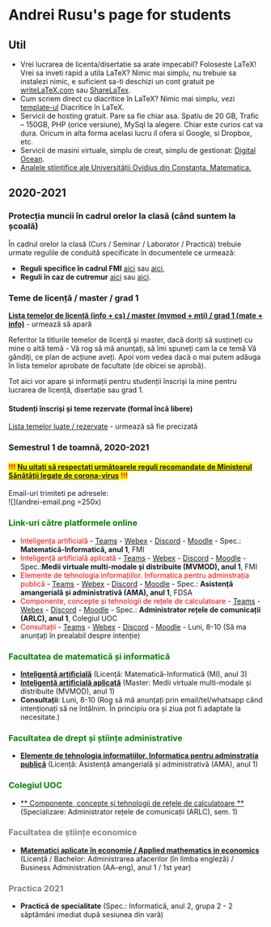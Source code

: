# Andrei Rusu's page for students

## Util

- Vrei lucrarea de licenta/disertatie sa arate impecabil? Foloseste LaTeX! Vrei sa inveti rapid a utila LaTeX? Nimic mai simplu, nu trebuie sa instalezi nimic, e suficient sa-ti deschizi un cont gratuit pe [writeLaTeX.com](https://www.overleaf.com?r=bcec7732&rm=d&rs=b) sau [ShareLaTex](https://www.overleaf.com?r=bcec7732&rm=d&rs=b). 
- Cum scriem direct cu diacritice în LaTeX? Nimic mai simplu, vezi [template-ul](./diacritice_latex.htm) Diacritice în LaTeX.
- Servicii de hosting gratuit. Pare sa fie chiar asa. Spatiu de 20 GB, Trafic – 150GB, PHP (orice versiune), MySql la alegere. Chiar este curios cat va dura. Oricum in alta forma acelasi lucru il ofera si Google, si Dropbox, etc. 
- Servicii de masini virtuale, simplu de creat, simplu de gestionat: [Digital Ocean](https://m.do.co/c/c5eb1086fd76).
- [Analele științifice ale Universității Ovidius din Constanța. Matematica.](http://www.anstuocmath.ro)

## 2020-2021

### Protecția muncii în cadrul orelor la clasă (când suntem la școală)

În cadrul orelor la clasă (Curs / Seminar / Laborator / Practică) trebuie urmate regulile de conduită specificate în documentele ce urmează:

- **Reguli specifice în cadrul FMI** [aici](https://yadi.sk/i/zcu9X_4Q2DC2kw) sau [aici](http://s.go.ro/ko81hljz), 
- **Reguli în caz de cutremur** [aici](https://yadi.sk/d/hR2C0_PhpMMBPw) sau [aici](http://s.go.ro/fnubqwes). 

### Teme de licență / master / grad 1

[**Lista temelor de 
licență (info + cs) / master (mvmod + mti) / grad 1 (mate + info)**](.) <!-- Teme_lic_mas_grad.html --> - urmează să apară
 
Referitor la titlurile temelor de licență și master, dacă doriți să susțineți cu mine o altă temă - Vă rog să mă anunțați, să îmi spuneți cam la ce temă Vă gândiți, ce plan de acțiune aveți. Apoi vom vedea dacă o mai putem adăuga în lista temelor aprobate de facultate (de obicei se aprobă).

Tot aici vor apare și informații pentru studenții înscriși la mine pentru lucrarea de licență, disertație sau grad 1.   

#### Studenți înscriși și teme rezervate (formal încă libere)

[Lista temelor luate / rezervate](.) - urmează să fie precizată
<!-- Teme_luate_rezervate.html -->

### Semestrul 1 de toamnă, 2020-2021

#### <span style="color:red; background-color:yellow" >!!! [Nu uitați să respectați următoarele reguli recomandate de Ministerul Sănătății legate de corona-virus](ANEXA_INSTRUIRE_01.pdf) !!!</span>

Email-uri trimiteti pe adresele: <br />
![](andrei-email.png =250x)

### <span style="color:green">**Link-uri către platformele online**</span>
- <span style="color:red">Inteligența artificială</span> - 
[Teams](https://teams.microsoft.com/l/channel/19%3a0fb7d12721b64c41aaab556000366f6d%40thread.tacv2/31-Inteligenta%2520artificiala?groupId=aeb114c4-eeaa-4d7a-94f0-4df41aa5925d&tenantId=0ae86a88-e993-4850-9db2-1ff1884f9c8a) - 
[Webex](https://meetingsemea5.webex.com/meet/andrei.rusu) - 
[Discord](https://discord.gg/zF8CX38) - 
[Moodle](https://moodle.univ-ovidius.ro/course/view.php?id=1430
) - 
Spec.: **Matematică-Informatică, anul 1**, FMI
- <span style="color:red">Inteligență artificială aplicată</span> - 
[Teams](https://teams.microsoft.com/l/channel/19%3a52de4382314047d79c1229d6a83de22a%40thread.tacv2/11-Inteligenta%2520artificial%25C4%2583%2520aplicat%25C4%2583?groupId=4136eafc-9193-49f1-a6cd-47d6c30f86c3&tenantId=0ae86a88-e993-4850-9db2-1ff1884f9c8a
) - 
[Webex](https://meetingsemea5.webex.com/meet/andrei.rusu) - 
[Discord](https://discord.gg/7vrduBv
) - 
[Moodle](https://moodle.univ-ovidius.ro/course/view.php?id=1425
) - 
Spec.:**Medii virtuale multi-modale și distribuite (MVMOD), anul 1**, FMI
- <span style="color:red">Elemente de tehnologia informațiilor. Informatica pentru adminstrația publică</span> - 
[Teams](https://bit.ly/3i38KRX
) - 
[Webex](https://meetingsemea5.webex.com/meet/andrei.rusu) - 
[Discord](https://discord.gg/wdDBjJR
) - 
[Moodle]() - 
Spec.: **Asistență amangerială și administrativă (AMA), anul 1**, FDSA
- <span style="color:red">Componente, concepte și tehnologii de rețele de calculatoare</span> - 
[Teams](https://teams.microsoft.com/l/channel/19%3a20adfdc70ccf4603ae73ad448e950246%40thread.tacv2/1-M4-Componente%2520Concepte%2520si%2520Tehnologii%2520de%2520Retele?groupId=cfc3f50c-e177-4c45-ad62-58d44ab617c5&tenantId=0ae86a88-e993-4850-9db2-1ff1884f9c8a
) - 
[Webex](https://meetingsemea5.webex.com/meet/andrei.rusu) - 
[Discord](https://discord.gg/kwXtNx
) - 
[Moodle]() - 
Spec.: **Administrator rețele de comunicații (ARLC), anul 1**, Colegiul UOC
- <span style="color:red">Consultații</span> - 
[Teams](https://teams.microsoft.com/l/channel/19%3ab79d7ad58eb745f7b4b114227d8c302f%40thread.tacv2/Consultatii?groupId=f03e8a8e-3245-477d-9c5f-a9c4474b1572&tenantId=0ae86a88-e993-4850-9db2-1ff1884f9c8a
) - 
[Webex](https://meetingsemea5.webex.com/meet/andrei.rusu) - 
[Discord](https://discord.gg/H2STEkj
) - 
[Moodle]() - 
Luni, 8-10 (Să ma anunțați în prealabil despre intenție)

### <span style="color:green">Facultatea de matematică și informatică</span>

- [**Inteligență artificială**](./index-ia-mi3.html) (Licență: Matematică-Informatică (MI), anul 3)
- [**Inteligență artificială aplicată**](./index-iaa-mvmod1.html) (Master: Medii virtuale multi-modale și distribuite (MVMOD), anul 1) 
- **Consultații**: Luni, 8-10 (Rog să mă anunțați prin email/tel/whatsapp când intenționați să ne întâlnim. În principiu ora și ziua pot fi adaptate la necesitate.)

### <span style="color:green">Facultatea de drept și științe administrative</span>

- [**Elemente de tehnologia informațiilor. Informatica pentru adminstrația publică**](./index-ama1.html) (Licență: Asistență amangerială și administrativă (AMA), anul 1)

[//]: # (This syntax works like a comment, and won't appear in any output.)
[//]: # (It’s a little bizarre, but it works with MacDown and Pandoc.)

<!-- And this comment will appear in html output as a comment -->

### <span style="color:green">Colegiul UOC</span>

- [** Componente, concepte și tehnologii de rețele de calculatoare **](.) (Specializare: Administrator rețele de comunicații (ARLC), sem. 1)


### <span style="color:grey">Facultatea de științe economice</span>

- [**Matematici aplicate în economie / Applied mathematics in economics**](.) (Licență / Bachelor: Administrarea afacerilor (în limba engleză) / Business Administration (AA-eng), anul 1 / 1st year)
<!-- ./index-aae1.html -->

### <span style="color:grey">Practica 2021</span>

- **Practică de specialitate** (Spec.: Informatică, anul 2, grupa 2 - 2 săptămâni imediat după sesiunea din vară)

